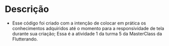 # Descrição
- Esse código foi criado com a intenção de colocar em prática os conhecimentos adquiridos até o momento para a responsividade de tela durante sua criação;
Essa é a atividade 1 da turma 5 da MasterClass da Flutterando.